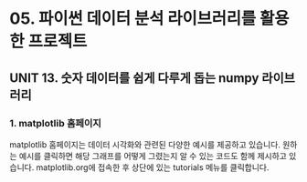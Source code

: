 # 05. 파이썬 데이터 분석 라이브러리를 활용한 프로젝트

## UNIT 13. 숫자 데이터를 쉽게 다루게 돕는 numpy 라이브러리

### 1. matplotlib 홈페이지

matplotlib 홈페이지는 데이터 시각화와 관련된 다양한 예시를 제공하고 있습니다. 원하는 예시를 클릭하면 해당 그래프를 어떻게 그렸는지 알 수 있는 코드도 함께 제시하고 있습니다.
matplotlib.org에 접속한 후 상단에 있는 tutorials 메뉴를 클릭합니다.
